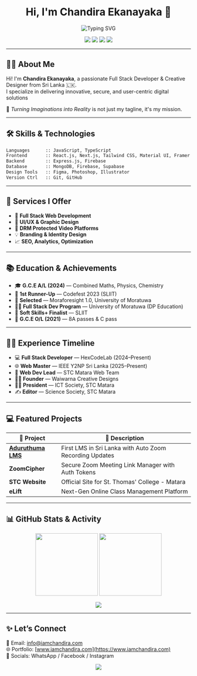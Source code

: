 
<h1 align="center">Hi, I'm Chandira Ekanayaka 👋</h1>

<p align="center">
  <img src="https://readme-typing-svg.herokuapp.com?font=Fira+Code&weight=500&size=24&pause=1000&color=00BFFF&center=true&vCenter=true&width=600&lines=Full+Stack+Web+Developer;Creative+Designer;Tech+Enthusiast;Always+Learning+%F0%9F%93%9A" alt="Typing SVG" />
</p>

<p align="center">
  <a href="https://www.iamchandira.com" target="_blank"><img src="https://img.shields.io/badge/Portfolio-Visit-00BFFF?style=for-the-badge&logo=google-chrome&logoColor=white" /></a>
  <a href="https://linkedin.com/in/chandira-ekanayaka" target="_blank"><img src="https://img.shields.io/badge/LinkedIn-Connect-blue?style=for-the-badge&logo=linkedin" /></a>
  <a href="https://x.com/ChandiraEk" target="_blank"><img src="https://img.shields.io/badge/X-Follow-black?style=for-the-badge&logo=x" /></a>
  <a href="https://instagram.com/iamchandira" target="_blank"><img src="https://img.shields.io/badge/Instagram-Follow-E4405F?style=for-the-badge&logo=instagram&logoColor=white" /></a>
</p>

---

## 👨‍💻 About Me

Hi! I'm **Chandira Ekanayaka**, a passionate Full Stack Developer & Creative Designer from Sri Lanka 🇱🇰.  
I specialize in delivering innovative, secure, and user-centric digital solutions

🎯 *Turning Imaginations into Reality* is not just my tagline, it's my mission.

---

## 🛠️ Skills & Technologies

```txt
Languages      :: JavaScript, TypeScript
Frontend       :: React.js, Next.js, Tailwind CSS, Material UI, Framer Motion
Backend        :: Express.js, Firebase
Database       :: MongoDB, Firebase, Supabase
Design Tools   :: Figma, Photoshop, Illustrator
Version Ctrl   :: Git, GitHub
```

---

## 🚀 Services I Offer

- 🔧 **Full Stack Web Development**  
- 🎨 **UI/UX & Graphic Design**  
- 🔐 **DRM Protected Video Platforms**  
- 💡 **Branding & Identity Design**  
- 📈 **SEO, Analytics, Optimization**  

---

## 📚 Education & Achievements

- 🎓 **G.C.E A/L (2024)** — Combined Maths, Physics, Chemistry  
- 🥈 **1st Runner-Up** — Codefest 2023 (SLIIT)  
- 🧠 **Selected** — Moraforesight 1.0, University of Moratuwa  
- 🧑‍💻 **Full Stack Dev Program** — University of Moratuwa (DP Education)  
- 💬 **Soft Skills+ Finalist** — SLIIT  
- 🧮 **G.C.E O/L (2021)** — 8A passes & C pass  

---

## 🧑‍💼 Experience Timeline

- 💻 **Full Stack Developer** — HexCodeLab (2024–Present)  
- 🌐 **Web Master** — IEEE Y2NP Sri Lanka (2025–Present)  
- 🌱 **Web Dev Lead** — STC Matara Web Team  
- 🧑‍🎨 **Founder** — Waiwarna Creative Designs  
- 🧑‍🏫 **President** — ICT Society, STC Matara  
- ✍️ **Editor** — Science Society, STC Matara  

---

## 💻 Featured Projects

| 🚀 Project            | 🌟 Description |
|----------------------|----------------|
| [**Aduruthuma LMS**](https://github.com/ChandiraEk) | First LMS in Sri Lanka with Auto Zoom Recording Updates |
| **ZoomCipher**        | Secure Zoom Meeting Link Manager with Auth Tokens |
| **STC Website**       | Official Site for St. Thomas' College - Matara |
| **eLift**             | Next-Gen Online Class Management Platform |

---

## 📊 GitHub Stats & Activity

<p align="center">
  <img src="https://github-readme-stats.vercel.app/api?username=iamchandira&show_icons=true&theme=tokyonight&hide=contribs&count_private=true" height="170" />
  <img src="https://github-readme-stats.vercel.app/api/top-langs/?username=iamchandira&layout=compact&theme=tokyonight" height="170" />
</p>

<p align="center">
  <img src="https://github-readme-activity-graph.cyclic.app/graph?username=iamchandira&bg_color=0d1117&color=00bfff&line=00bfff&point=ffffff&area=true&hide_border=true" />
</p>

---

## ✨ Let’s Connect

📩 Email: info@iamchandira.com  
🌐 Portfolio: [www.iamchandira.com](https://www.iamchandira.com)  
📱 Socials: WhatsApp / Facebook / Instagram

<p align="center">
  <img src="https://capsule-render.vercel.app/api?type=waving&color=00bfff&height=200&section=footer&text=Let's%20Build%20Something%20Amazing!&fontSize=24&fontColor=ffffff" />
</p>
